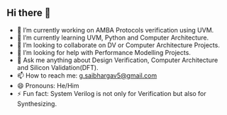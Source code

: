## Hi there 👋


- 🔭 I’m currently working on AMBA Protocols verification using UVM.
- 🌱 I’m currently learning UVM, Python and Computer Architecture.
- 👯 I’m looking to collaborate on DV or Computer Architecture Projects.
- 🤔 I’m looking for help with Performance Modelling Projects.
- 💬 Ask me anything about Design Verification, Computer Architecture and Silicon Validation(DFT).
- 📫 How to reach me: g.saibhargav5@gmail.com
- 😄 Pronouns: He/Him
- ⚡ Fun fact: System Verilog is not only for Verification but also for Synthesizing.

